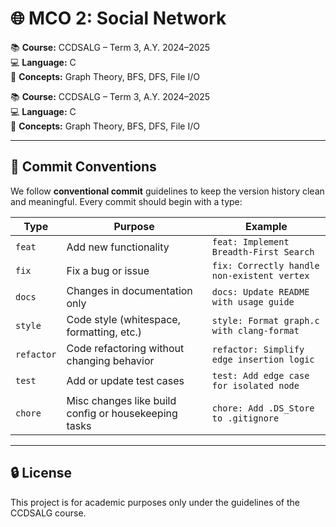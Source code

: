 # 🌐 MCO 2: Social Network

📚 **Course:** CCDSALG – Term 3, A.Y. 2024–2025<br>
💻 **Language:** C<br>
🧠 **Concepts:** Graph Theory, BFS, DFS, File I/O<br>


📚 **Course:** CCDSALG – Term 3, A.Y. 2024–2025<br>
💻 **Language:** C<br>
🧠 **Concepts:** Graph Theory, BFS, DFS, File I/O<br>

---

## 💬 Commit Conventions

We follow **conventional commit** guidelines to keep the version history clean and meaningful. Every commit should begin with a type:

| Type       | Purpose                                              | Example                                     |
| ---------- | ---------------------------------------------------- | ------------------------------------------- |
| `feat`     | Add new functionality                                | `feat: Implement Breadth-First Search`      |
| `fix`      | Fix a bug or issue                                   | `fix: Correctly handle non-existent vertex` |
| `docs`     | Changes in documentation only                        | `docs: Update README with usage guide`      |
| `style`    | Code style (whitespace, formatting, etc.)            | `style: Format graph.c with clang-format`   |
| `refactor` | Code refactoring without changing behavior           | `refactor: Simplify edge insertion logic`   |
| `test`     | Add or update test cases                             | `test: Add edge case for isolated node`     |
| `chore`    | Misc changes like build config or housekeeping tasks | `chore: Add .DS_Store to .gitignore`        |

---

## 🔒 License

This project is for academic purposes only under the guidelines of the CCDSALG course.
